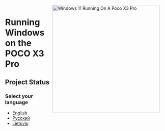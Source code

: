 <img align="right" src="https://github.com/wormstest/src_vayu_windows/blob/main/2Poco X3 Pro Windows.png" width="350" alt="Windows 11 Running On A Poco X3 Pro">


# Running Windows on the POCO X3 Pro

## Project Status

### Select your language

- [English](English/status.md)
- [Русский](Russian/status-ru.md)
- [Lietuvių](Lithuanian/status.md)
